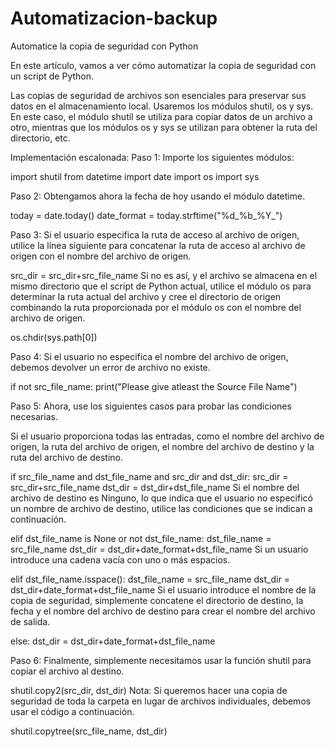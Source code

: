 # Automatizacion-backup
Automatice la copia de seguridad con Python

En este artículo, vamos a ver cómo automatizar la copia de seguridad con un script de Python.

Las copias de seguridad de archivos son esenciales para preservar sus datos en el almacenamiento local. Usaremos los módulos shutil, os y sys. En este caso, el módulo shutil se utiliza para copiar datos de un archivo a otro, mientras que los módulos os y sys se utilizan para obtener la ruta del directorio, etc.

Implementación escalonada:
Paso 1: Importe los siguientes módulos:


import shutil
from datetime import date
import os
import sys



Paso 2: Obtengamos ahora la fecha de hoy usando el módulo datetime.


today = date.today()
date_format = today.strftime("%d_%b_%Y_")


Paso 3: Si el usuario especifica la ruta de acceso al archivo de origen, utilice la línea siguiente para concatenar la ruta de acceso al archivo de origen con el nombre del archivo de origen.


src_dir = src_dir+src_file_name
Si no es así, y el archivo se almacena en el mismo directorio que el script de Python actual, utilice el módulo os para determinar la ruta actual del archivo y cree el directorio de origen combinando la ruta proporcionada por el módulo os con el nombre del archivo de origen.


os.chdir(sys.path[0])


Paso 4: Si el usuario no especifica el nombre del archivo de origen, debemos devolver un error de archivo no existe.


if not src_file_name:
   print("Please give atleast the Source File Name")

   
Paso 5: Ahora, use los siguientes casos para probar las condiciones necesarias.

Si el usuario proporciona todas las entradas, como el nombre del archivo de origen, la ruta del archivo de origen, el nombre del archivo de destino y la ruta del archivo de destino.


if src_file_name and dst_file_name and src_dir and dst_dir:
     src_dir = src_dir+src_file_name
     dst_dir = dst_dir+dst_file_name
Si el nombre del archivo de destino es Ninguno, lo que indica que el usuario no especificó un nombre de archivo de destino, utilice las condiciones que se indican a continuación.


elif dst_file_name is None or not dst_file_name:
       dst_file_name = src_file_name
       dst_dir = dst_dir+date_format+dst_file_name
Si un usuario introduce una cadena vacía con uno o más espacios.


elif dst_file_name.isspace():
      dst_file_name = src_file_name
      dst_dir = dst_dir+date_format+dst_file_name
Si el usuario introduce el nombre de la copia de seguridad, simplemente concatene el directorio de destino, la fecha y el nombre del archivo de destino para crear el nombre del archivo de salida.


else:
      dst_dir = dst_dir+date_format+dst_file_name

      
Paso 6: Finalmente, simplemente necesitamos usar la función shutil para copiar el archivo al destino.


shutil.copy2(src_dir, dst_dir)
Nota: Si queremos hacer una copia de seguridad de toda la carpeta en lugar de archivos individuales, debemos usar el código a continuación.

shutil.copytree(src_file_name, dst_dir)


